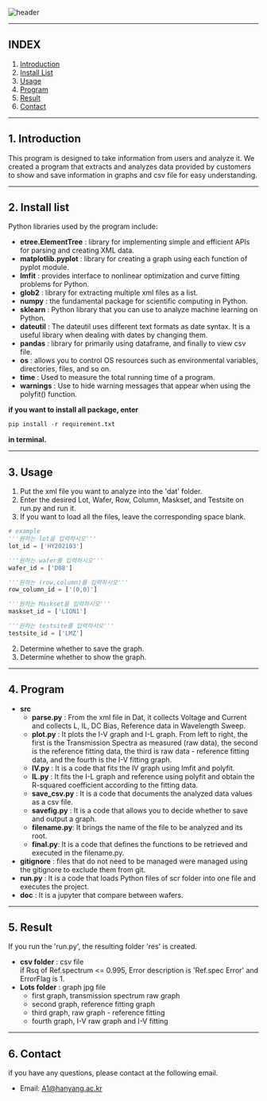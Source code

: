 ![header](https://capsule-render.vercel.app/api?type=Waving&color=auto&height=200&section=header&text=PE2_teamA1_project&fontSize=65)

***
## INDEX
1. [Introduction](#1-Introduction)
2. [Install List](#2-Install-list)
3. [Usage](#3-Usage)
4. [Program](#4-Program)
5. [Result](#5-Result)
6. [Contact](#6-Contact)
***
## 1. Introduction
This program is designed to take information from users and analyze it. We created a program 
that extracts and analyzes data provided by customers to show and save information in graphs and csv file for easy understanding.
***
## 2. Install list
Python libraries used by the program include: 

- **etree.ElementTree** : library for implementing simple and efficient APIs for parsing and creating XML data.
- **matplotlib.pyplot** : library for creating a graph using each function of pyplot module. 
- **lmfit** : provides interface to nonlinear optimization and curve fitting problems for Python.
- **glob2** : library for extracting multiple xml files as a list.
- **numpy** : the fundamental package for scientific computing in Python.
- **sklearn** : Python library that you can use to analyze machine learning on Python.
- **dateutil** : The dateutil uses different text formats as date syntax. It is a useful library when dealing with dates by changing them.
- **pandas** : library for primarily using dataframe, and finally to view csv file.
- **os** : allows you to control OS resources such as environmental variables, directories, files, and so on.
- **time** : Used to measure the total running time of a program.
- **warnings** : Use to hide warning messages that appear when using the polyfit() function.
  
**if you want to install all package, enter**
~~~python console
pip install -r requirement.txt
~~~
**in terminal.**
***
## 3. Usage
1. Put the xml file you want to analyze into the 'dat' folder.
2. Enter the desired Lot, Wafer, Row, Column, Maskset, and Testsite on run.py and run it.
3. If you want to load all the files, leave the corresponding space blank.
~~~python
# example
'''원하는 lot을 입력하시오'''
lot_id = ['HY202103']

'''원하는 wafer를 입력하시오'''
wafer_id = ['D08']

'''원하는 (row,column)를 입력하시오'''
row_column_id = ['(0,0)']

'''원하는 Maskset을 입력하시오'''
maskset_id = ['LION1']

'''원하는 testsite를 입력하시오'''
testsite_id = ['LMZ']
~~~
2. Determine whether to save the graph.
3. Determine whether to show the graph.

***
## 4. Program
- **src**
  - **parse.py** : From the xml file in Dat, it collects Voltage and Current and collects L, IL, DC Bias, Reference data in Wavelength Sweep.
  - **plot.py** : It plots the  I-V graph and I-L graph.
From left to right, the first is the Transmission Spectra as measured (raw data), the second is the reference fitting data, the third is raw data - reference fitting data, and the fourth is the I-V fitting graph.
  - **IV.py** : It is a code that fits the IV graph using lmfit and polyfit.
  - **IL.py** : It fits the I-L graph and reference using polyfit and obtain the R-squared coefficient according to the fitting data.
  - **save_csv.py** : It is a code that documents the analyzed data values as a csv file.
  - **savefig.py** : It is a code that allows you to decide whether to save and output a graph.
  - **filename.py**: It brings the name of the file to be analyzed and its root.
  - **final.py**: It is a code that defines the functions to be retrieved and executed in the filename.py.
- **gitignore** : files that do not need to be managed were managed using the gitignore to exclude them from git.
- **run.py** : It is a code that loads Python files of scr folder into one file and executes the project.
- **doc** : It is a jupyter that compare between wafers.
***
## 5. Result
If you run the 'run.py', the resulting folder 'res' is created.
- **csv folder** : csv file  
if Rsq of Ref.spectrum <= 0.995, Error description is 'Ref.spec Error' and ErrorFlag is 1.
- **Lots folder** : graph jpg file
  - first graph, transmission spectrum raw graph
  - second graph, reference fitting graph
  - third graph, raw graph - reference fitting
  - fourth graph, I-V raw graph and I-V fitting

***
## 6. Contact
if you have any questions, please contact at the following email.
* Email: <A1@hanyang.ac.kr>